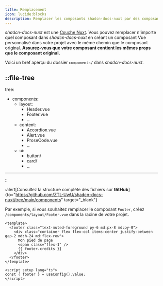 ```yaml
---
title: Remplacement
icon: lucide:blocks
description: Remplacer les composants shadcn-docs-nuxt par des composants Vue personnalisés.
---
```


_shadcn-docs-nuxt_ est une [Couche Nuxt](https://nuxt.com/docs/getting-started/layers). Vous pouvez remplacer n'importe quel composant dans _shadcn-docs-nuxt_ en créant un composant Vue personnalisé dans votre projet avec le même chemin que le composant original. **Assurez-vous que votre composant contient les mêmes props que le composant original.**

Voici un bref aperçu du dossier `components/` dans _shadcn-docs-nuxt_.

::file-tree
---
tree:
  - components:
    - layout:
      - Header.vue
      - Footer.vue
      - ...
    - content:
      - Accordion.vue
      - Alert.vue
      - ProseCode.vue
      - ...
    - ui:
      - button/
      - card/
      - ...
---
::

:alert[Consultez la structure complète des fichiers sur **GitHub**]{to="https://github.com/ZTL-UwU/shadcn-docs-nuxt/tree/main/components" target="_blank"}

Par exemple, si vous souhaitez remplacer le composant `Footer`, créez `/components/layout/Footer.vue` dans la racine de votre projet.

```vue [/components/layout/Footer.vue]
<template>
  <footer class="text-muted-foreground py-6 md:px-8 md:py-0">
    <div class="container flex flex-col items-center justify-between gap-2 md:h-24 md:flex-row">
      Mon pied de page
      <span class="flex-1" />
      {{ footer.credits }}
    </div>
  </footer>
</template>

<script setup lang="ts">
const { footer } = useConfig().value;
</script>
```

